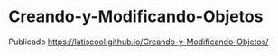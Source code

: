 # Creando-y-Modificando-Objetos

Publicado
https://latiscool.github.io/Creando-y-Modificando-Objetos/
